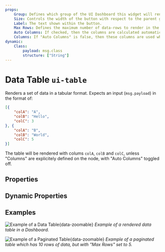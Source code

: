 ```yaml
---
props:
    Group: Defines which group of the UI Dashboard this widget will render in.
    Size: Controls the width of the button with respect to the parent group. Maximum value is the width of the group.
    Label: The text shown within the button.
    Max Rows: Defines the maximum number of data-rows to render in the table. Excess rows will be available through pagination control.
    Auto Columns: If checked, then the columns are calculated automatically based on the contents of received messages.
    Columns: If "Auto Columns" is false, then these columns are used when rendering the table instead.
dynamic:
    Class:
        payload: msg.class
        structure: ["String"]
---
```


<script setup>
    import AddedIn from '../../components/AddedIn.vue'
</script>

# Data Table `ui-table` <AddedIn version="0.4.0" />

Renders a set of data in a tabular format. Expects an input (`msg.payload`) in the format of:

```json
[{
    "colA": "A",
    "colB": "Hello",
    "colC": 3
}, {
    "colA": "B",
    "colB": "World",
    "colC": 5
}]
```

The table will be rendered with colums `colA`, `colB` and `colC`, unless "Columns" are explicitely defined on the node, with "Auto Columns" toggled off.

## Properties

<PropsTable/>

## Dynamic Properties

<DynamicPropsTable/>

## Examples

![Example of a Data Table](/images/node-examples/ui-table.png "Example of a Data Table"){data-zoomable}
*Example of a rendered data table in a Dashboard.*

![Example of a Paginated Table](/images/node-examples/ui-table-pagination.png "Example of a Paginated Table"){data-zoomable}
*Example of a paginated table which has 10 rows of data, but with "Max Rows" set to 5.*
